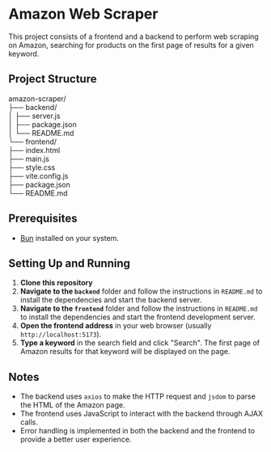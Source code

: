 # Amazon Web Scraper

This project consists of a frontend and a backend to perform web scraping on Amazon, searching for products on the first page of results for a given keyword.

## Project Structure

amazon-scraper/                           
├── backend/             
│   ├── server.js         
│   ├── package.json             
│   └── README.md            
└── frontend/                 
├── index.html                         
├── main.js                   
├── style.css                 
├── vite.config.js                   
├── package.json               
└── README.md                 

## Prerequisites

- [Bun](https://bun.sh/) installed on your system.

## Setting Up and Running

1. **Clone this repository**
2. **Navigate to the `backend`** folder and follow the instructions in `README.md` to install the dependencies and start the backend server.
3. **Navigate to the `frontend`** folder and follow the instructions in `README.md` to install the dependencies and start the frontend development server.
4. **Open the frontend address** in your web browser (usually `http://localhost:5173`).
5. **Type a keyword** in the search field and click "Search". The first page of Amazon results for that keyword will be displayed on the page.

## Notes

- The backend uses `axios` to make the HTTP request and `jsdom` to parse the HTML of the Amazon page.
- The frontend uses JavaScript to interact with the backend through AJAX calls.
- Error handling is implemented in both the backend and the frontend to provide a better user experience.
